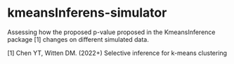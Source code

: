 # kmeansInferens-simulator
Assessing how the proposed p-value proposed in the KmeansInference package [1] changes on different simulated data.

[1] Chen YT,  Witten DM. (2022+) Selective inference for k-means clustering
